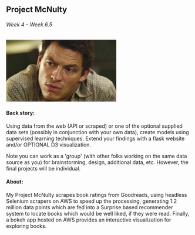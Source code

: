 ## Project McNulty
###### Week 4 - Week 6.5

![](mcnulty.jpg)

#### Back story:

Using data from the web (API or scraped) or one of the optional supplied data sets (possibly in conjunction with your own data), create models using supervised learning techniques. Extend your findings with a flask website and/or OPTIONAL D3 visualization.

Note you can work as a 'group' (with other folks working on the same data source as you) for 
brainstorming, design, additional data, etc. However, the final projects will be individual.


#### About:

My Project McNulty scrapes book ratings from Goodreads, using headless Selenium scrapers on AWS to speed up the processing, generating 1.2 million data points which are fed into a Surprise based recommender system to locate books which would be well liked, if they were read.  Finally, a bokeh app hosted on AWS provides an interactive visualization for exploring books.